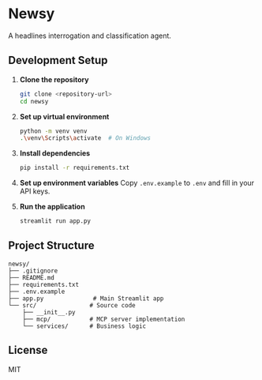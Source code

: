 # Newsy

A headlines interrogation and classification agent.

## Development Setup

1. **Clone the repository**
   ```bash
   git clone <repository-url>
   cd newsy
   ```

2. **Set up virtual environment**
   ```bash
   python -m venv venv
   .\venv\Scripts\activate  # On Windows
   ```

3. **Install dependencies**
   ```bash
   pip install -r requirements.txt
   ```

4. **Set up environment variables**
   Copy `.env.example` to `.env` and fill in your API keys.

5. **Run the application**
   ```bash
   streamlit run app.py
   ```

## Project Structure

```
newsy/
├── .gitignore
├── README.md
├── requirements.txt
├── .env.example
├── app.py              # Main Streamlit app
└── src/               # Source code
    ├── __init__.py
    ├── mcp/           # MCP server implementation
    └── services/      # Business logic
```

## License

MIT
